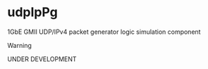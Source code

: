 # udpIpPg
1GbE GMII UDP/IPv4 packet generator logic simulation component

>[!WARNING]
>UNDER DEVELOPMENT
